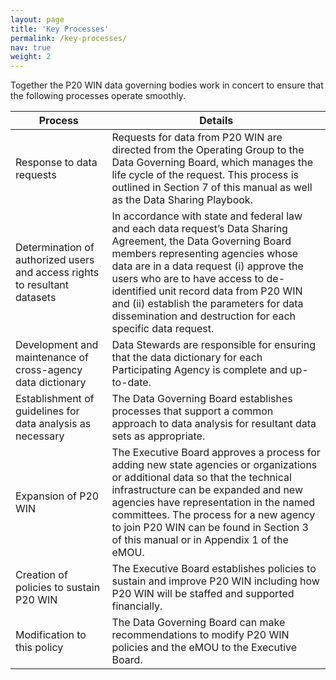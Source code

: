 ```yaml
---
layout: page
title: 'Key Processes'
permalink: /key-processes/
nav: true
weight: 2
---
```


Together the P20 WIN data governing bodies work in concert to ensure that the following processes operate smoothly. 

| Process | Details |
| ----------- | ----------- |
| Response to data requests | Requests for data from P20 WIN are directed from the Operating Group to the Data Governing Board, which manages the life cycle of the request. This process is outlined in Section 7 of this manual as well as the Data Sharing Playbook. |
| Determination of authorized users and access rights to resultant datasets | In accordance with state and federal law and each data request’s Data Sharing Agreement, the Data Governing Board members representing agencies whose data are in a data request (i) approve the users who are to have access to de-identified unit record data from P20 WIN and (ii) establish the parameters for data dissemination and destruction for each specific data request. |
| Development and maintenance of cross-agency data dictionary | Data Stewards are responsible for ensuring that the data dictionary for each Participating Agency is complete and up-to-date. |
| Establishment of guidelines for data analysis as necessary | The Data Governing Board establishes processes that support a common approach to data analysis for resultant data sets as appropriate. |
| Expansion of P20 WIN | The Executive Board approves a process for adding new state agencies or organizations or additional data so that the technical infrastructure can be expanded and new agencies have representation in the named committees. The process for a new agency to join P20 WIN can be found in Section 3 of this manual or in Appendix 1 of the eMOU. |
| Creation of policies to sustain P20 WIN | The Executive Board establishes policies to sustain and improve P20 WIN including how P20 WIN will be staffed and supported financially. |
| Modification to this policy | The Data Governing Board can make recommendations to modify P20 WIN policies and the eMOU to the Executive Board. |
